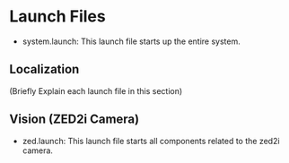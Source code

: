 # Launch Files

- system.launch: This launch file starts up the entire system.

## Localization
(Briefly Explain each launch file in this section)

## Vision (ZED2i Camera)
- zed.launch: This launch file starts all components related to the zed2i camera.